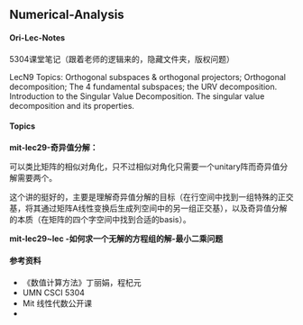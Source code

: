 ## Numerical-Analysis





#### Ori-Lec-Notes
5304课堂笔记（跟着老师的逻辑来的，隐藏文件夹，版权问题）





LecN9 Topics: Orthogonal subspaces & orthogonal projectors; Orthogonal decomposition; The 4 fundamental subspaces; the URV decomposition. Introduction to the Singular Value Decomposition. The singular value decomposition and its properties.




#### Topics



**mit-lec29-奇异值分解：**

可以类比矩阵的相似对角化，只不过相似对角化只需要一个unitary阵而奇异值分解需要两个。

这个讲的挺好的，主要是理解奇异值分解的目标（在行空间中找到一组特殊的正交基，将其通过矩阵A线性变换后生成列空间中的另一组正交基），以及奇异值分解的本质（在矩阵的四个字空间中找到合适的basis）。



**mit-lec29~lec -如何求一个无解的方程组的解-最小二乘问题**





#### 参考资料

* 《数值计算方法》丁丽娟，程杞元
* UMN CSCI 5304
* Mit 线性代数公开课
* 
